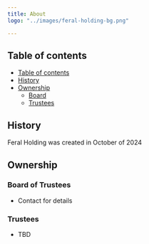 ```yaml
---
title: About
logo: "../images/feral-holding-bg.png"

---
```


## Table of contents

- [Table of contents](#table-of-contents)
- [History](#history)
- [Ownership](#ownership)
  - [Board](#board)
  - [Trustees](#trustees)

## History

Feral Holding was created in October of 2024

## Ownership

### Board of Trustees

* Contact for details

### Trustees

* TBD

